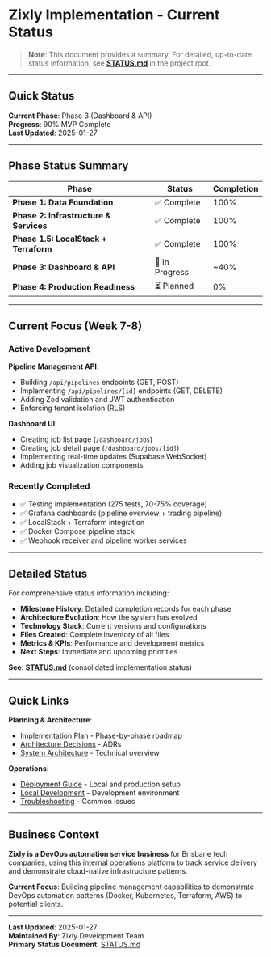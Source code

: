 # Zixly Implementation - Current Status

> **Note**: This document provides a summary. For detailed, up-to-date status information, see **[STATUS.md](../../STATUS.md)** in the project root.

---

## Quick Status

**Current Phase**: Phase 3 (Dashboard & API)  
**Progress**: 90% MVP Complete  
**Last Updated**: 2025-01-27

---

## Phase Status Summary

| Phase                                  | Status         | Completion |
| -------------------------------------- | -------------- | ---------- |
| **Phase 1: Data Foundation**           | ✅ Complete    | 100%       |
| **Phase 2: Infrastructure & Services** | ✅ Complete    | 100%       |
| **Phase 1.5: LocalStack + Terraform**  | ✅ Complete    | 100%       |
| **Phase 3: Dashboard & API**           | 🔄 In Progress | ~40%       |
| **Phase 4: Production Readiness**      | ⏳ Planned     | 0%         |

---

## Current Focus (Week 7-8)

### Active Development

**Pipeline Management API**:

- Building `/api/pipelines` endpoints (GET, POST)
- Implementing `/api/pipelines/[id]` endpoints (GET, DELETE)
- Adding Zod validation and JWT authentication
- Enforcing tenant isolation (RLS)

**Dashboard UI**:

- Creating job list page (`/dashboard/jobs`)
- Creating job detail page (`/dashboard/jobs/[id]`)
- Implementing real-time updates (Supabase WebSocket)
- Adding job visualization components

### Recently Completed

- ✅ Testing implementation (275 tests, 70-75% coverage)
- ✅ Grafana dashboards (pipeline overview + trading pipeline)
- ✅ LocalStack + Terraform integration
- ✅ Docker Compose pipeline stack
- ✅ Webhook receiver and pipeline worker services

---

## Detailed Status

For comprehensive status information including:

- **Milestone History**: Detailed completion records for each phase
- **Architecture Evolution**: How the system has evolved
- **Technology Stack**: Current versions and configurations
- **Files Created**: Complete inventory of all files
- **Metrics & KPIs**: Performance and development metrics
- **Next Steps**: Immediate and upcoming priorities

**See**: **[STATUS.md](../../STATUS.md)** (consolidated implementation status)

---

## Quick Links

**Planning & Architecture**:

- [Implementation Plan](./plan.md) - Phase-by-phase roadmap
- [Architecture Decisions](../architecture/decisions/) - ADRs
- [System Architecture](../architecture/system-architecture.md) - Technical overview

**Operations**:

- [Deployment Guide](../../DEPLOYMENT.md) - Local and production setup
- [Local Development](../local-development/README.md) - Development environment
- [Troubleshooting](../troubleshooting/) - Common issues

---

## Business Context

**Zixly is a DevOps automation service business** for Brisbane tech companies, using this internal operations platform to track service delivery and demonstrate cloud-native infrastructure patterns.

**Current Focus**: Building pipeline management capabilities to demonstrate DevOps automation patterns (Docker, Kubernetes, Terraform, AWS) to potential clients.

---

**Last Updated**: 2025-01-27  
**Maintained By**: Zixly Development Team  
**Primary Status Document**: [STATUS.md](../../STATUS.md)
